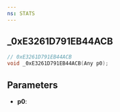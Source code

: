 ```yaml
---
ns: STATS
---
```

## _0xE3261D791EB44ACB

```c
// 0xE3261D791EB44ACB
void _0xE3261D791EB44ACB(Any p0);
```


## Parameters
* **p0**: 

